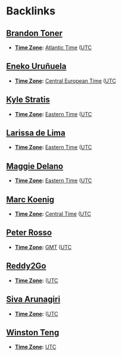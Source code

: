
# Backlinks
## [Brandon Toner](<Brandon Toner.md>)
- **[Time Zone](<Time Zone.md>):** [Atlantic Time](<Atlantic Time.md>) ([UTC](<UTC.md>)

## [Eneko Uruñuela](<Eneko Uruñuela.md>)
- **[Time Zone](<Time Zone.md>):** [Central European Time](<Central European Time.md>) ([UTC](<UTC.md>)

## [Kyle Stratis](<Kyle Stratis.md>)
- **[Time Zone](<Time Zone.md>):** [Eastern Time](<Eastern Time.md>) ([UTC](<UTC.md>)

## [Larissa de Lima](<Larissa de Lima.md>)
- **[Time Zone](<Time Zone.md>):** [Eastern Time](<Eastern Time.md>) ([UTC](<UTC.md>)

## [Maggie Delano](<Maggie Delano.md>)
- **[Time Zone](<Time Zone.md>):** [Eastern Time](<Eastern Time.md>) ([UTC](<UTC.md>)

## [Marc Koenig](<Marc Koenig.md>)
- **[Time Zone](<Time Zone.md>):** [Central Time](<Central Time.md>) ([UTC](<UTC.md>)

## [Peter Rosso](<Peter Rosso.md>)
- **[Time Zone](<Time Zone.md>):** [GMT](<GMT.md>) ([UTC](<UTC.md>)

## [Reddy2Go](<Reddy2Go.md>)
- **[Time Zone](<Time Zone.md>):** ([UTC](<UTC.md>)

## [Siva Arunagiri](<Siva Arunagiri.md>)
- **[Time Zone](<Time Zone.md>):** ([UTC](<UTC.md>)

## [Winston Teng](<Winston Teng.md>)
- **[Time Zone](<Time Zone.md>):**  [UTC](<UTC.md>)


